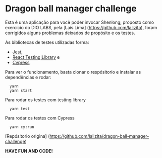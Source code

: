 # Dragon ball manager challenge

Esta é uma aplicação para você poder invocar Shenlong, proposto como exercício do DIO LABS, pela [Laís Lima] (https://github.com/lalizita), foram corrigidos alguns problemas deixados de propósito e os testes.

As bibliotecas de testes utilizadas forma:
* [Jest](https://jestjs.io/),
* [React Testing Library](https://testing-library.com/docs/react-testing-library/intro) e
* [Cypress](https://www.cypress.io/)

Para ver o funcionamento, basta clonar o respósitorio e instalar as dependências e rodar:

```
  yarn 
  yarn start
```

Para rodar os testes com testing library
```
  yarn test
```

Para rodar os testes com Cypress
```
  yarn cy:run
```

[Repósitorio origina] (https://github.com/lalizita/dragon-ball-manager-challenge)

**HAVE FUN AND CODE!**